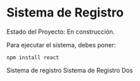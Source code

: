 <h1>Sistema de Registro</h1>

Estado del Proyecto: En construcción.

Para ejecutar el sistema, debes poner:

```npm install react```

Sistema de registro
Sistema de Registro Dos
